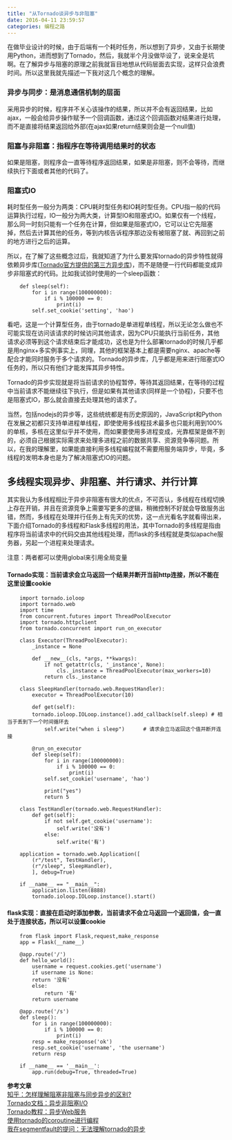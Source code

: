 ```yaml
---
title: "从Tornado谈异步与非阻塞"
date: 2016-04-11 23:59:57
categories: 编程之路
---
```

在做毕业设计的时候，由于后端有一个耗时任务，所以想到了异步，又由于长期使用Python，进而想到了Tornado，然后，我就半个月没做毕设了，说来全是坑啊。在了解异步与阻塞的原理之前我就盲目地想从代码层面去实现，这样只会浪费时间。所以这里我就先描述一下我对这几个概念的理解。
### 异步与同步：是消息通信机制的层面
采用异步的时候，程序并不关心该操作的结果，所以并不会有返回结果，比如ajax，一般会给异步操作赋予一个回调函数，通过这个回调函数对结果进行处理，而不是直接将结果返回给外部(在ajax如果return结果则会是一个null值)
### 阻塞与非阻塞：指程序在等待调用结果时的状态
如果是阻塞，则程序会一直等待程序返回结果，如果是非阻塞，则不会等待，而继续执行下面或者其他的代码了。
### 阻塞式IO
耗时型任务一般分为两类：CPU耗时型任务和IO耗时型任务。CPU指一般的代码运算执行过程，IO一般分为两大类，计算型IO和阻塞式IO。如果仅有一个线程，那么同一时刻只能有一个任务在计算，但如果是阻塞式IO，它可以让它先阻塞掉，然后去计算其他的任务，等到内核告诉程序那边没有被阻塞了就、再回到之前的地方进行之后的运算。

所以，在了解了这些概念过后，我就知道了为什么要发挥tornado的异步特性就得依赖异步库([Tornado官方提供的第三方异步库](https://github.com/tornadoweb/tornado/wiki/Links))，而不是随便一行代码都能变成异步非阻塞式的代码。比如我试验时使用的一个sleep函数：

```
    def sleep(self):
        for i in range(100000000):
            if i % 100000 == 0:
                print(i)
        self.set_cookie('setting', 'hao')
```

看吧，这是一个计算型任务，由于tornado是单进程单线程，所以无论怎么做也不可能实现在访问该请求的时候访问其他请求，因为CPU只能执行当前任务，其他请求必须等到这个请求结束后才能成功，这也是为什么部署tornado的时候几乎都是用nginx+多实例事实上，同理，其他的框架基本上都是需要nginx、apache等配合才能同时服务于多个请求的。Tornado的异步库，几乎都是用来进行阻塞式IO任务的，所以只有他们才能发挥其异步特性。

Tornado的异步实现就是将当前请求的协程暂停，等待其返回结果，在等待的过程中当前请求不能继续往下执行，但是如果有其他请求(同样是一个协程)，只要不也是阻塞式IO，那么就会直接去处理其他的请求了。

当然，包括nodejs的异步等，这些统统都是有历史原因的，JavaScript和Python在发展之初都只支持单进程单线程，即使使用多线程技术最多也只能利用到100%的单核，多核在这里似乎并不使用，而如果要使用多进程变成，光靠框架是做不到的，必须自己根据实际需求来处理多进程之前的数据共享、资源竞争等问题。所以，在我的理解里，如果能直接利用多线程编程就不需要用服务端异步，毕竟，多线程的发明本身也是为了解决阻塞式IO的问题。

## 多线程实现异步、非阻塞、并行请求、并行计算
其实我认为多线程相比于异步非阻塞有很大的优点，不可否认，多线程在线程切换上存在开销，并且在资源竞争上需要写更多的逻辑，稍微控制不好就会导致服务出错，然而，多线程在处理并行任务上有先天的优势，这一点光看名字就看得出来，下面介绍Tornado的多线程和Flask多线程的用法，其中Tornado的多线程是指由程序将当前请求中的代码交由其他线程处理，而flask的多线程就是类似apache服务器，另起一个进程来处理请求。

注意：两者都可以使用global来引用全局变量

#### Tornado实现：当前请求会立马返回一个结果并断开当前http连接，所以不能在这里设置cookie

```
	import tornado.ioloop
	import tornado.web
	import time
	from concurrent.futures import ThreadPoolExecutor
	import tornado.httpclient
	from tornado.concurrent import run_on_executor

	class Executor(ThreadPoolExecutor):
		_instance = None

    	def __new__(cls, *args, **kwargs):
        	if not getattr(cls, '_instance', None):
            	cls._instance = ThreadPoolExecutor(max_workers=10)
        	return cls._instance

	class SleepHandler(tornado.web.RequestHandler):
    	executor = ThreadPoolExecutor(10)

    	def get(self):
      	tornado.ioloop.IOLoop.instance().add_callback(self.sleep) # 相当于丢到下一个时间循环去  
        	self.write("when i sleep")		# 请求会立马返回这个值并断开连接

    	@run_on_executor
    	def sleep(self):
        	for i in range(100000000):
            	if i % 100000 == 0:
                	print(i)
        	self.set_cookie('username', 'hao')

        	print("yes")
        	return 5

	class TestHandler(tornado.web.RequestHandler):
    	def get(self):
        	if not self.get_cookie('username'):
            	self.write('没有')
        	else:
            	self.write('有')
            	
	application = tornado.web.Application([
		(r"/test", TestHandler),
		(r"/sleep", SleepHandler),
		], debug=True)

	if __name__ == "__main__":
    	application.listen(8888)
    	tornado.ioloop.IOLoop.instance().start()
```

#### flask实现：直接在启动时添加参数，当前请求不会立马返回一个返回值，会一直处于连接状态，所以可以设置cookie

```
	from flask import Flask,request,make_response
	app = Flask(__name__)

	@app.route('/')
	def hello_world():
		username = request.cookies.get('username')
    	if username is None:
       	return '没有'
    	else:
        	return '有'
    	return username

	@app.route('/s')
	def sleep():
    	for i in range(100000000):
        	if i % 100000 == 0:
				print(i)
		resp = make_response('ok')
    	resp.set_cookie('username', 'the username')
    	return resp

	if __name__ == '__main__':
		app.run(debug=True, threaded=True)
```

**参考文章**  
[知乎：怎样理解阻塞非阻塞与同步异步的区别?](https://www.zhihu.com/question/19732473)  
[Tornado文档：异步非阻塞I/O](http://tornadocn.readthedocs.org/zh/latest/guide/async.html)  
[Tornado教程：异步Web服务](http://docs.pythontab.com/tornado/introduction-to-tornado/ch5.html)  
[使用tornado的coroutine进行编程](http://cloudaice.com/tornado-coroutine/)  
[我在segmentfault的提问：无法理解tornado的异步](https://segmentfault.com/q/1010000004910793?_ea=722806)  